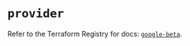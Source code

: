 # `provider`

Refer to the Terraform Registry for docs: [`google-beta`](https://registry.terraform.io/providers/hashicorp/google-beta/6.1.0/docs).
